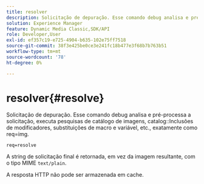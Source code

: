 ```yaml
---
title: resolver
description: Solicitação de depuração. Esse comando debug analisa e pré-processa a solicitação, executa pesquisas de catálogo de imagens, inclusões de modificador de catálogo, substituições de macro e variável, etc., exatamente como req=img.
solution: Experience Manager
feature: Dynamic Media Classic,SDK/API
role: Developer,User
exl-id: ef357c19-e725-4904-b635-102e75ff7518
source-git-commit: 38f3e425be0ce3e241fc18b477e3f68b7b763b51
workflow-type: tm+mt
source-wordcount: '78'
ht-degree: 0%

---
```


# resolver{#resolve}

Solicitação de depuração. Esse comando debug analisa e pré-processa a solicitação, executa pesquisas de catálogo de imagens, catalog::Inclusões de modificadores, substituições de macro e variável, etc., exatamente como req=img.

`req=resolve`

A string de solicitação final é retornada, em vez da imagem resultante, com o tipo MIME `text/plain`.

A resposta HTTP não pode ser armazenada em cache.
